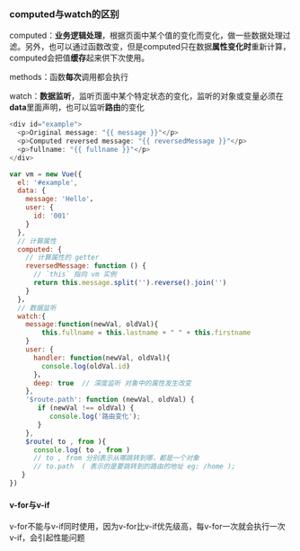 ### computed与watch的区别

computed：**业务逻辑处理**，根据页面中某个值的变化而变化，做一些数据处理过滤。另外，也可以通过函数改变，但是computed只在数据**属性变化时**重新计算，computed会把值**缓存**起来供下次使用。

methods：函数**每次**调用都会执行

watch：**数据监听**，监听页面中某个特定状态的变化，监听的对象或变量必须在**data**里面声明，也可以监听**路由**的变化

```js
<div id="example">
  <p>Original message: "{{ message }}"</p>
  <p>Computed reversed message: "{{ reversedMessage }}"</p>
  <p>fullname: "{{ fullname }}"</p>
</div>
```

```js
var vm = new Vue({
  el: '#example',
  data: {
    message: 'Hello'，
    user: {
      id: '001'
    }
  },
  // 计算属性
  computed: {
    // 计算属性的 getter
    reversedMessage: function () {
      // `this` 指向 vm 实例
      return this.message.split('').reverse().join('')
    }
  }，
  // 数据监听
  watch:{
    message:function(newVal, oldVal){
        this.fullname = this.lastname + " " + this.firstname
    }
    user: {
      handler: function(newVal, oldVal){
        console.log(oldVal.id)
      }，
      deep: true  // 深度监听 对象中的属性发生改变
    },
    '$route.path': function (newVal, oldVal) {
       if (newVal !== oldVal) {
          console.log('路由变化');
       }
    },
    $route( to , from ){   
      console.log( to , from )
      // to , from 分别表示从哪跳转到哪，都是一个对象
      // to.path  ( 表示的是要跳转到的路由的地址 eg: /home );
   }
})
```

#### v-for与v-if

v-for不能与v-if同时使用，因为v-for比v-if优先级高，每v-for一次就会执行一次v-if，会引起性能问题

